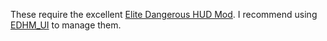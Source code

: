 These require the excellent [Elite Dangerous HUD
Mod](https://github.com/psychicEgg/EDHM). I recommend using
[EDHM_UI](https://github.com/BlueMystical/EDHM_UI) to manage them.
